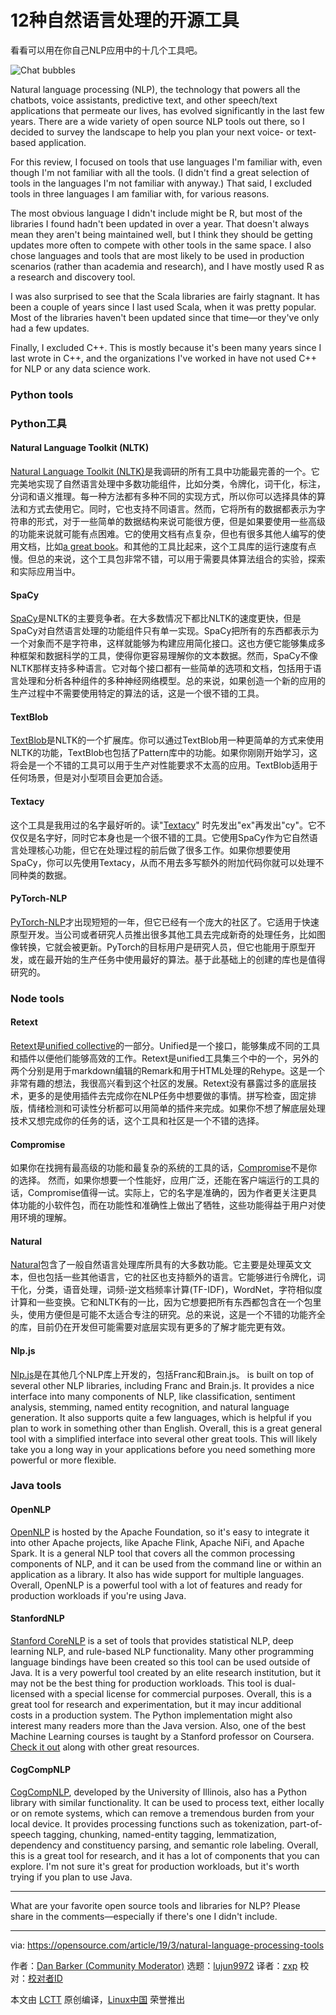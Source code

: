 [#]: collector: (lujun9972)
[#]: translator: (zxp)
[#]: reviewer: ( )
[#]: publisher: ( )
[#]: url: ( )
[#]: subject: (12 open source tools for natural language processing)
[#]: via: (https://opensource.com/article/19/3/natural-language-processing-tools)
[#]: author: (Dan Barker  https://opensource.com/users/barkerd427)

12种自然语言处理的开源工具
======

看看可以用在你自己NLP应用中的十几个工具吧。

![Chat bubbles][1]

Natural language processing (NLP), the technology that powers all the chatbots, voice assistants, predictive text, and other speech/text applications that permeate our lives, has evolved significantly in the last few years. There are a wide variety of open source NLP tools out there, so I decided to survey the landscape to help you plan your next voice- or text-based application.

For this review, I focused on tools that use languages I'm familiar with, even though I'm not familiar with all the tools. (I didn't find a great selection of tools in the languages I'm not familiar with anyway.) That said, I excluded tools in three languages I am familiar with, for various reasons.

The most obvious language I didn't include might be R, but most of the libraries I found hadn't been updated in over a year. That doesn't always mean they aren't being maintained well, but I think they should be getting updates more often to compete with other tools in the same space. I also chose languages and tools that are most likely to be used in production scenarios (rather than academia and research), and I have mostly used R as a research and discovery tool.

I was also surprised to see that the Scala libraries are fairly stagnant. It has been a couple of years since I last used Scala, when it was pretty popular. Most of the libraries haven't been updated since that time—or they've only had a few updates.

Finally, I excluded C++. This is mostly because it's been many years since I last wrote in C++, and the organizations I've worked in have not used C++ for NLP or any data science work.

### Python tools
### Python工具
#### Natural Language Toolkit (NLTK)

[Natural Language Toolkit (NLTK)][2]是我调研的所有工具中功能最完善的一个。它完美地实现了自然语言处理中多数功能组件，比如分类，令牌化，词干化，标注，分词和语义推理。每一种方法都有多种不同的实现方式，所以你可以选择具体的算法和方式去使用它。同时，它也支持不同语言。然而，它将所有的数据都表示为字符串的形式，对于一些简单的数据结构来说可能很方便，但是如果要使用一些高级的功能来说就可能有点困难。它的使用文档有点复杂，但也有很多其他人编写的使用文档，比如[a great book][3]。和其他的工具比起来，这个工具库的运行速度有点慢。但总的来说，这个工具包非常不错，可以用于需要具体算法组合的实验，探索和实际应用当中。

#### SpaCy

[SpaCy][4]是NLTK的主要竞争者。在大多数情况下都比NLTK的速度更快，但是SpaCy对自然语言处理的功能组件只有单一实现。SpaCy把所有的东西都表示为一个对象而不是字符串，这样就能够为构建应用简化接口。这也方便它能够集成多种框架和数据科学的工具，使得你更容易理解你的文本数据。然而，SpaCy不像NLTK那样支持多种语言。它对每个接口都有一些简单的选项和文档，包括用于语言处理和分析各种组件的多种神经网络模型。总的来说，如果创造一个新的应用的生产过程中不需要使用特定的算法的话，这是一个很不错的工具。

#### TextBlob

[TextBlob][5]是NLTK的一个扩展库。你可以通过TextBlob用一种更简单的方式来使用NLTK的功能，TextBlob也包括了Pattern库中的功能。如果你刚刚开始学习，这将会是一个不错的工具可以用于生产对性能要求不太高的应用。TextBlob适用于任何场景，但是对小型项目会更加合适。

#### Textacy

这个工具是我用过的名字最好听的。读"[Textacy][6]" 时先发出"ex"再发出"cy"。它不仅仅是名字好，同时它本身也是一个很不错的工具。它使用SpaCy作为它自然语言处理核心功能，但它在处理过程的前后做了很多工作。如果你想要使用SpaCy，你可以先使用Textacy，从而不用去多写额外的附加代码你就可以处理不同种类的数据。

#### PyTorch-NLP

[PyTorch-NLP][7]才出现短短的一年，但它已经有一个庞大的社区了。它适用于快速原型开发。当公司或者研究人员推出很多其他工具去完成新奇的处理任务，比如图像转换，它就会被更新。PyTorch的目标用户是研究人员，但它也能用于原型开发，或在最开始的生产任务中使用最好的算法。基于此基础上的创建的库也是值得研究的。

### Node tools

#### Retext

[Retext][8]是[unified collective][9]的一部分。Unified是一个接口，能够集成不同的工具和插件以便他们能够高效的工作。Retext是unified工具集三个中的一个，另外的两个分别是用于markdown编辑的Remark和用于HTML处理的Rehype。这是一个非常有趣的想法，我很高兴看到这个社区的发展。Retext没有暴露过多的底层技术，更多的是使用插件去完成你在NLP任务中想要做的事情。拼写检查，固定排版，情绪检测和可读性分析都可以用简单的插件来完成。如果你不想了解底层处理技术又想完成你的任务的话，这个工具和社区是一个不错的选择。

#### Compromise

如果你在找拥有最高级的功能和最复杂的系统的工具的话，[Compromise][10]不是你的选择。 然而，如果你想要一个性能好，应用广泛，还能在客户端运行的工具的话，Compromise值得一试。实际上，它的名字是准确的，因为作者更关注更具体功能的小软件包，而在功能性和准确性上做出了牺牲，这些功能得益于用户对使用环境的理解。

#### Natural

[Natural][11]包含了一般自然语言处理库所具有的大多数功能。它主要是处理英文文本，但也包括一些其他语言，它的社区也支持额外的语言。它能够进行令牌化，词干化，分类，语音处理，词频-逆文档频率计算(TF-IDF)，WordNet，字符相似度计算和一些变换。它和NLTK有的一比，因为它想要把所有东西都包含在一个包里头，使用方便但是可能不太适合专注的研究。总的来说，这是一个不错的功能齐全的库，目前仍在开发但可能需要对底层实现有更多的了解才能完更有效。

#### Nlp.js

[Nlp.js][12]是在其他几个NLP库上开发的，包括Franc和Brain.js。
 is built on top of several other NLP libraries, including Franc and Brain.js. It provides a nice interface into many components of NLP, like classification, sentiment analysis, stemming, named entity recognition, and natural language generation. It also supports quite a few languages, which is helpful if you plan to work in something other than English. Overall, this is a great general tool with a simplified interface into several other great tools. This will likely take you a long way in your applications before you need something more powerful or more flexible.

### Java tools

#### OpenNLP

[OpenNLP][13] is hosted by the Apache Foundation, so it's easy to integrate it into other Apache projects, like Apache Flink, Apache NiFi, and Apache Spark. It is a general NLP tool that covers all the common processing components of NLP, and it can be used from the command line or within an application as a library. It also has wide support for multiple languages. Overall, OpenNLP is a powerful tool with a lot of features and ready for production workloads if you're using Java.

#### StanfordNLP

[Stanford CoreNLP][14] is a set of tools that provides statistical NLP, deep learning NLP, and rule-based NLP functionality. Many other programming language bindings have been created so this tool can be used outside of Java. It is a very powerful tool created by an elite research institution, but it may not be the best thing for production workloads. This tool is dual-licensed with a special license for commercial purposes. Overall, this is a great tool for research and experimentation, but it may incur additional costs in a production system. The Python implementation might also interest many readers more than the Java version. Also, one of the best Machine Learning courses is taught by a Stanford professor on Coursera. [Check it out][15] along with other great resources.

#### CogCompNLP

[CogCompNLP][16], developed by the University of Illinois, also has a Python library with similar functionality. It can be used to process text, either locally or on remote systems, which can remove a tremendous burden from your local device. It provides processing functions such as tokenization, part-of-speech tagging, chunking, named-entity tagging, lemmatization, dependency and constituency parsing, and semantic role labeling. Overall, this is a great tool for research, and it has a lot of components that you can explore. I'm not sure it's great for production workloads, but it's worth trying if you plan to use Java.

* * *

What are your favorite open source tools and libraries for NLP? Please share in the comments—especially if there's one I didn't include.

--------------------------------------------------------------------------------

via: https://opensource.com/article/19/3/natural-language-processing-tools

作者：[Dan Barker (Community Moderator)][a]
选题：[lujun9972][b]
译者：[zxp](https://github.com/zhangxiangping)
校对：[校对者ID](https://github.com/校对者ID)

本文由 [LCTT](https://github.com/LCTT/TranslateProject) 原创编译，[Linux中国](https://linux.cn/) 荣誉推出

[a]: https://opensource.com/users/barkerd427
[b]: https://github.com/lujun9972
[1]: https://opensource.com/sites/default/files/styles/image-full-size/public/lead-images/talk_chat_communication_team.png?itok=CYfZ_gE7 (Chat bubbles)
[2]: http://www.nltk.org/
[3]: http://www.nltk.org/book_1ed/
[4]: https://spacy.io/
[5]: https://textblob.readthedocs.io/en/dev/
[6]: https://readthedocs.org/projects/textacy/
[7]: https://pytorchnlp.readthedocs.io/en/latest/
[8]: https://www.npmjs.com/package/retext
[9]: https://unified.js.org/
[10]: https://www.npmjs.com/package/compromise
[11]: https://www.npmjs.com/package/natural
[12]: https://www.npmjs.com/package/node-nlp
[13]: https://opennlp.apache.org/
[14]: https://stanfordnlp.github.io/CoreNLP/
[15]: https://opensource.com/article/19/2/learn-data-science-ai
[16]: https://github.com/CogComp/cogcomp-nlp
